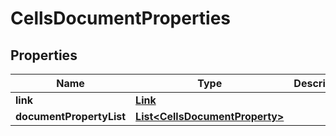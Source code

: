 
# CellsDocumentProperties

## Properties
Name | Type | Description | Notes
------------ | ------------- | ------------- | -------------
**link** | [**Link**](Link.md) |  |  [optional]
**documentPropertyList** | [**List&lt;CellsDocumentProperty&gt;**](CellsDocumentProperty.md) |  |  [optional]



